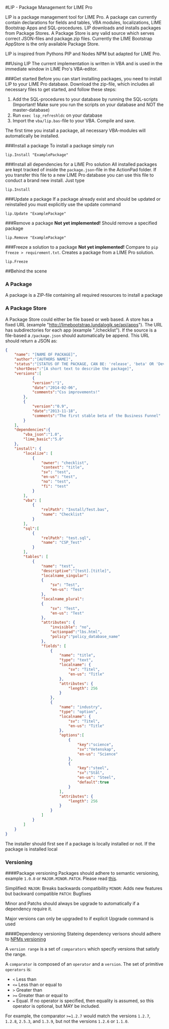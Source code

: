 #LIP - Package Management for LIME Pro

LIP is a package management tool for LIME Pro. A package can currently contain declarations for fields and tables, VBA modules, localizations, LIME Bootstrap Apps and SQL-procedures. LIP downloads and installs packages from Package Stores. A Package Store is any valid source which serves correct JSON-files and package.zip files. Currently the LIME Bootstrap AppStore is the only available Package Store.

LIP is inspired from Pythons PIP and Nodes NPM but adapted for LIME Pro.

##Using LIP
The current implementation is written in VBA and is used in the immediate window in LIME Pro's VBA-editor.

###Get started
Before you can start installing packages, you need to install LIP to your LIME Pro database. Download the zip-file, which includes all necessary files to get started, and follow these steps:

1. Add the SQL-procedures to your database by running the SQL-scripts (Important! Make sure you run the scripts on your database and NOT the master-database)
2. Run `exec lsp_refreshldc` on your database
3. Import the `vba/lip.bas`-file to your VBA. Compile and save.

The first time you install a package, all necessary VBA-modules will automatically be installed.

###Install a package 
To install a package simply run

`lip.Install "ExamplePackage"`

###Install all dependencies for a LIME Pro solution
All installed packages are kept tracked of inside the `package.json`-file in the ActionPad folder. If you transfer this file to a new LIME Pro database you can use this file to conduct a brand new install. Just type

`lip.Install`

###Update a package
If a package already exist and should be updated or reinstalled you must explicitly use the update command 

`lip.Update "ExamplePackage"`

###Remove a package
__Not yet implemented!__
Should remove a specified package

`lip.Remove "ExamplePackage"`

###Freeze a solution to a package
__Not yet implemented!__
Compare to `pip freeze > requirement.txt`. Creates a package from a LIME Pro solution.

`lip.Freeze`

##Behind the scene



### A Package
A package is a ZIP-file containing all required resources to install a package

### A Package Store
A Package Store could either be file based or web based. A store has a fixed URL (example "http://limebootstrap.lundalogik.se/api/apps"). The URL has subdirectories for each app (example "./checklist"). If the source is a file-based a `/package.json` should automatically be append. This URL should return a JSON as:

```JSON
{
    "name": "[NAME OF PACKAGE]",
    "author":"[AUTHORS NAME]",
    "status":"[STATUS OF THE PACKAGE, CAN BE: 'release', 'beta' OR 'Development']",
    "shortDesc":"[A short text to describe the package]",
    "versions":[
            {
            "version":"1",
            "date":"2014-02-06",
            "comments":"Css improvements!"
        },
        {
            "version":"0.9",
            "date":"2013-11-18",
            "comments":"The first stable beta of the Business Funnel"
        }
    ],
    "dependencies":{
        "vba_json":"1.0",
        "lime_basic":"5.0"
    },
    "install": {
        "localize": [
            {
                "owner": "checklist",
                "context": "title",
                "sv": "test",
                "en-us": "test",
                "no": "test",
                "fi": "test"
            }
        ],
        "vba": [
            {
                "relPath": "Install/Test.bas",
                "name": "Checklist"
            }
        ],
        "sql":[
        	{
                "relPath": "test.sql",
                "name": "CSP_Test"
            }
        ],
        "tables": [
            {
                "name": "test",
                "descriptive":"[test].[title]",
                "localname_singular": 
                {
                    "sv": "Test",
                    "en-us": "Test"
                },
                "localname_plural": 
                {
                    "sv": "Test",
                    "en-us": "Test"
                },
                "attributes": {
                    "invisible": "no",
                    "actionpad":"lbs.html",
                    "policy":"policy_database_name"
                },
                "fields": [
                    {
                        "name": "title",
                        "type": "text",
                        "localname": {
                            "sv": "Titel",
                            "en-us": "Title"
                        }, 
                        "attributes": {
                            "length": 256
                        }
                    },
                    {
                        "name": "industry",
                        "type": "option",
                        "localname": {
                            "sv": "Titel",
                            "en-us": "Title"
                        },
                        "options":[
                            {
                                "key":"science",
                                "sv":"Vetenskap",
                                "en-us": "Science"
                            },
                            {
                                "key":"steel",
                                "sv":"Stål",
                                "en-us": "Steel",
                                "default":true
                            }
                        ],
                        "attributes": {
                            "length": 256
                        }
                    }
                ]
            }
        ]
    }
}
```

The installer should first see if a package is locally installed or not. If the package is installed local

### Versioning
####Package versioning
Packages should adhere to semantic versioning, example `1.0.0` or `MAJOR.MINOR.PATCH`. Please read [this](http://semver.org). 

Simplified:
`MAJOR`: Breaks backwards compatibility
`MINOR`: Adds new features but backward compatible
`PATCH`: Bugfixes

Minor and Patchs should always be upgrade to automatically if a dependency require it.

Major versions can only be upgraded to if explicit Upgrade command is used

####Dependency versioning
Stateing dependency verisons should adhere to [NPMs versioning](https://github.com/npm/node-semver)

A `version range` is a set of `comparators` which specify versions
that satisfy the range.

A `comparator` is composed of an `operator` and a `version`.  The set
of primitive `operators` is:

* `<` Less than
* `<=` Less than or equal to
* `>` Greater than
* `>=` Greater than or equal to
* `=` Equal.  If no operator is specified, then equality is assumed,
  so this operator is optional, but MAY be included.

For example, the comparator `>=1.2.7` would match the versions
`1.2.7`, `1.2.8`, `2.5.3`, and `1.3.9`, but not the versions `1.2.6`
or `1.1.0`.




